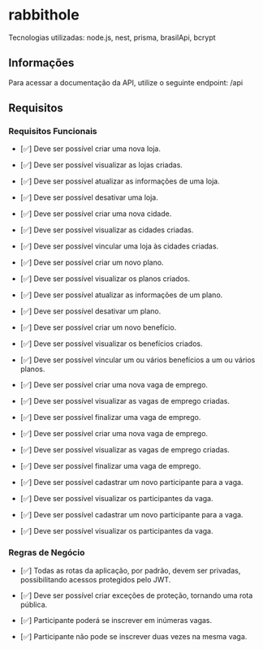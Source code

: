 # rabbithole

Tecnologias utilizadas: node.js, nest, prisma, brasilApi, bcrypt

## Informações

Para acessar a documentação da API, utilize o seguinte endpoint: /api

## Requisitos

### Requisitos Funcionais

- [✅] Deve ser possível criar uma nova loja.
- [✅] Deve ser possível visualizar as lojas criadas.
- [✅] Deve ser possível atualizar as informações de uma loja.
- [✅] Deve ser possível desativar uma loja.

- [✅] Deve ser possível criar uma nova cidade.
- [✅] Deve ser possível visualizar as cidades criadas.
- [✅] Deve ser possível vincular uma loja às cidades criadas.

- [✅] Deve ser possível criar um novo plano.
- [✅] Deve ser possível visualizar os planos criados.
- [✅] Deve ser possível atualizar as informações de um plano.
- [✅] Deve ser possível desativar um plano.

- [✅] Deve ser possível criar um novo benefício.
- [✅] Deve ser possível visualizar os benefícios criados.
- [✅] Deve ser possível vincular um ou vários benefícios a um ou vários planos.

- [✅] Deve ser possível criar uma nova vaga de emprego.
- [✅] Deve ser possível visualizar as vagas de emprego criadas.
- [✅] Deve ser possível finalizar uma vaga de emprego.

- [✅] Deve ser possível criar uma nova vaga de emprego.
- [✅] Deve ser possível visualizar as vagas de emprego criadas.
- [✅] Deve ser possível finalizar uma vaga de emprego.

- [✅] Deve ser possível cadastrar um novo participante para a vaga.
- [✅] Deve ser possível visualizar os participantes da vaga.

- [✅] Deve ser possível cadastrar um novo participante para a vaga.
- [✅] Deve ser possível visualizar os participantes da vaga.


### Regras de Negócio

- [✅] Todas as rotas da aplicação, por padrão, devem ser privadas, possibilitando acessos protegidos pelo JWT.
- [✅] Deve ser possível criar exceções de proteção, tornando uma rota pública.

- [✅] Participante poderá se inscrever em inúmeras vagas.
- [✅] Participante não pode se inscrever duas vezes na mesma vaga.
